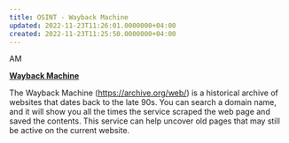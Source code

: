```yaml
---
title: OSINT - Wayback Machine
updated: 2022-11-23T11:26:01.0000000+04:00
created: 2022-11-23T11:25:50.0000000+04:00
---
```


AM

**<u>Wayback Machine</u>**

The Wayback Machine (<https://archive.org/web/>) is a historical archive of websites that dates back to the late 90s. You can search a domain name, and it will show you all the times the service scraped the web page and saved the contents. This service can help uncover old pages that may still be active on the current website.
